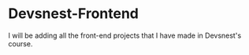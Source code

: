 # Devsnest-Frontend

I will be adding all the front-end projects that I have made in Devsnest's course.

